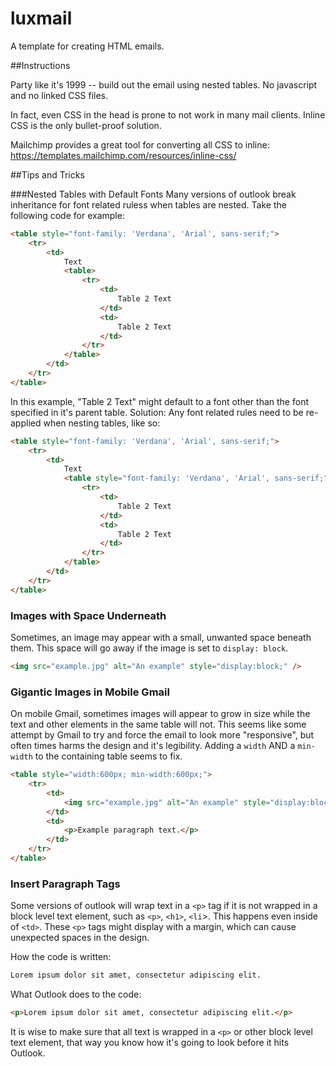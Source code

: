 # luxmail

A template for creating HTML emails.

##Instructions

Party like it's 1999 -- build out the email using nested tables. No javascript and no linked CSS files.

In fact, even CSS in the head is prone to not work in many mail clients. Inline CSS is the only bullet-proof solution.

Mailchimp provides a great tool for converting all CSS to inline:
https://templates.mailchimp.com/resources/inline-css/

##Tips and Tricks

###Nested Tables with Default Fonts
Many versions of outlook break inheritance for font related ruless when tables are nested. Take the following code for example:

```html
<table style="font-family: 'Verdana', 'Arial', sans-serif;">
	<tr>
		<td>
			Text
			<table>
				<tr>
					<td>
						Table 2 Text
					</td>
					<td>
						Table 2 Text
					</td>
				</tr>
			</table>
		</td>
	</tr>
</table>
```
In this example, "Table 2 Text" might default to a font other than the font specified in it's parent table. Solution: Any font related rules need to be re-applied when nesting tables, like so:

```html
<table style="font-family: 'Verdana', 'Arial', sans-serif;">
	<tr>
		<td>
			Text
			<table style="font-family: 'Verdana', 'Arial', sans-serif;">
				<tr>
					<td>
						Table 2 Text
					</td>
					<td>
						Table 2 Text
					</td>
				</tr>
			</table>
		</td>
	</tr>
</table>
```
### Images with Space Underneath

Sometimes, an image may appear with a small, unwanted space beneath them. This space will go away if the image is set to `display: block`.

```html
<img src="example.jpg" alt="An example" style="display:block;" />
```

### Gigantic Images in Mobile Gmail

On mobile Gmail, sometimes images will appear to grow in size while the text and other elements in the same table will not. This seems like some attempt by Gmail to try and force the email to look more "responsive", but often times harms the design and it's legibility. Adding a `width` AND a `min-width` to the containing table seems to fix.

```html
<table style="width:600px; min-width:600px;">
	<tr>
		<td>
			<img src="example.jpg" alt="An example" style="display:block;" />
		</td>
		<td>
			<p>Example paragraph text.</p>
		</td>
	</tr>
</table>
````

### Insert Paragraph Tags

Some versions of outlook will wrap text in a `<p>` tag if it is not wrapped in a block level text element, such as `<p>`, `<h1>`, `<li`>. This happens even inside of `<td>`. These `<p>` tags might display with a margin, which can cause unexpected spaces in the design.

How the code is written:

```html
Lorem ipsum dolor sit amet, consectetur adipiscing elit.
```

What Outlook does to the code:
```html
<p>Lorem ipsum dolor sit amet, consectetur adipiscing elit.</p>
```

It is wise to make sure that all text is wrapped in a `<p>` or other block level text element, that way you know how it's going to look before it hits Outlook.
